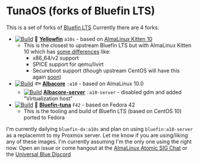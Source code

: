 # TunaOS (forks of Bluefin LTS)
This is a set of forks of [Bluefin LTS](https://github.com/ublue-os/bluefin-lts)
Currently there are 4 forks:
- [![Build](https://github.com/hanthor/tunaOS/actions/workflows/build-regular.yml/badge.svg?branch=a10s)](https://github.com/hanthor/tunaOS/actions/workflows/build-regular.yml) 🐠 **[Yellowfin](https://github.com/hanthor/tunaOS/tree/a10s)** `a10s` - based on [AlmaLinux Kitten 10](https://wiki.almalinux.org/development/almalinux-os-kitten-10.html#container-images)
  - This is the closest to upstream Bluefin LTS but with AlmaLinux Kitten 10 which has [some differences](https://wiki.almalinux.org/development/almalinux-os-kitten-10.html#how-is-almalinux-os-kitten-different-from-centos-stream) like:
    - x86_64/v2 support
    - SPICE support for qemu/livirt
    - Secureboot support (though upstream CentOS will have this again [soon](https://github.com/rhboot/shim-review/issues/454)) 
- [![Build](https://github.com/hanthor/tunaOS/actions/workflows/build-regular.yml/badge.svg?branch=a10)](https://github.com/hanthor/tunaOS/actions/workflows/build-regular.yml) 🐟 **[Albacore](https://github.com/hanthor/tunaOS/tree/a10)** `:a10` - based on AlmaLinux 10.0
  - [![Build](https://github.com/hanthor/tunaOS/actions/workflows/build-regular.yml/badge.svg?branch=a10-server)](https://github.com/hanthor/tunaOS/actions/workflows/build-regular.yml) **[Albacore-server](https://github.com/hanthor/tunaOS/tree/a10-server)** `:a10-server` - disabled gdm and added "Virtualization host"
- [![Build](https://github.com/hanthor/tunaOS/actions/workflows/build-regular.yml/badge.svg?branch=F42)](https://github.com/hanthor/tunaOS/actions/workflows/build-regular.yml) 🎣 **[Bluefin-tuna](https://github.com/hanthor/tunaOS/tree/F42)** `F42` - based on Fedora 42
  - This is the tooling and build of Bluefin LTS (based on CentOS 10) ported to Fedora  

I'm currently dailying `bluefin-dx:a10s` and plan on using `bluefin:a10-server` as a replacemnt to my Proxmox server. Let me know if you are using/liking any of these images. I'm currently assuming I'm the only one using the right now. Open an issue or come hangout at the [AlmaLinux Atomic SIG Chat](https://chat.almalinux.org/almalinux/channels/sigatomic) or the [Universal Blue Discord](https://discord.gg/WEu6BdFEtp)
